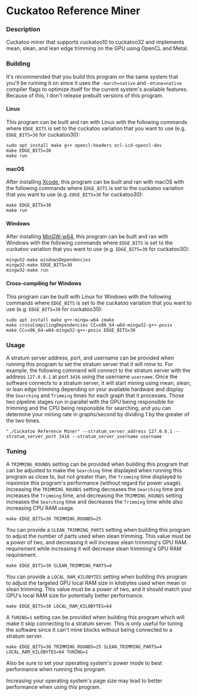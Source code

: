 # Cuckatoo Reference Miner

### Description
Cuckatoo miner that supports cuckatoo10 to cuckatoo32 and implements mean, slean, and lean edge trimming on the GPU using OpenCL and Metal.

### Building
It's recommended that you build this program on the same system that you'll be running it on since it uses the `-march=native` and `-mtune=native` compiler flags to optimize itself for the current system's available features. Because of this, I don't release prebuilt versions of this program.

#### Linux
This program can be built and ran with Linux with the following commands where `EDGE_BITS` is set to the cuckatoo variation that you want to use (e.g. `EDGE_BITS=30` for cuckatoo30):
```
sudo apt install make g++ opencl-headers ocl-icd-opencl-dev
make EDGE_BITS=30
make run
```

#### macOS
After installing [Xcode](https://developer.apple.com/xcode), this program can be built and ran with macOS with the following commands where `EDGE_BITS` is set to the cuckatoo variation that you want to use (e.g. `EDGE_BITS=30` for cuckatoo30):
```
make EDGE_BITS=30
make run
```

#### Windows
After installing [MinGW-w64](https://winlibs.com), this program can be built and ran with Windows with the following commands where `EDGE_BITS` is set to the cuckatoo variation that you want to use (e.g. `EDGE_BITS=30` for cuckatoo30):
```
mingw32-make windowsDependencies
mingw32-make EDGE_BITS=30
mingw32-make run
```

#### Cross-compiling for Windows
This program can be built with Linux for Windows with the following commands where `EDGE_BITS` is set to the cuckatoo variation that you want to use (e.g. `EDGE_BITS=30` for cuckatoo30):
```
sudo apt install make g++-mingw-w64 cmake
make crossCompilingDependencies CC=x86_64-w64-mingw32-g++-posix
make CC=x86_64-w64-mingw32-g++-posix EDGE_BITS=30
```

### Usage
A stratum server address, port, and username can be provided when running this program to set the stratum server that it will mine to. For example, the following command will connect to the stratum server with the address `127.0.0.1` at port `3416` using the username `username`. Once the software connects to a stratum server, it will start mining using mean, slean, or lean edge trimming depending on your available hardware and display the `Searching` and `Trimming` times for each graph that it processes. Those two pipeline stages run in parallel with the GPU being responsible for trimming and the CPU being responsible for searching, and you can determine your mining rate in graphs/second by dividing 1 by the greater of the two times.
```
"./Cuckatoo Reference Miner" --stratum_server_address 127.0.0.1 --stratum_server_port 3416 --stratum_server_username username
```

### Tuning
A `TRIMMING_ROUNDS` setting can be provided when building this program that can be adjusted to make the `Searching` time displayed when running this program as close to, but not greater than, the `Trimming` time displayed to maximize this program's performance (without regard for power usage). Increasing the `TRIMMING_ROUNDS` setting decreases the `Searching` time and increases the `Trimming` time, and decreasing the `TRIMMING_ROUNDS` setting increases the `Searching` time and decreases the `Trimming` time while also increasing CPU RAM usage.
```
make EDGE_BITS=30 TRIMMING_ROUNDS=25
```
You can provide a `SLEAN_TRIMMING_PARTS` setting when building this program to adjust the number of parts used when slean trimming. This value must be a power of two, and decreasing it will increase slean trimming's GPU RAM requirement while increasing it will decrease slean trimming's GPU RAM requirement.
```
make EDGE_BITS=30 SLEAN_TRIMMING_PARTS=4
```
You can provide a `LOCAL_RAM_KILOBYTES` setting when building this program to adjust the targeted GPU local RAM size in kilobytes used when mean or slean trimming. This value must be a power of two, and it should match your GPU's local RAM size for potentially better performance.
```
make EDGE_BITS=30 LOCAL_RAM_KILOBYTES=64
```
A `TUNING=1` setting can be provided when building this program which will make it skip connecting to a stratum server. This is only useful for tuning the software since it can't mine blocks without being connected to a stratum server.
```
make EDGE_BITS=30 TRIMMING_ROUNDS=25 SLEAN_TRIMMING_PARTS=4 LOCAL_RAM_KILOBYTES=64 TUNING=1
```

Also be sure to set your operating system's power mode to best performance when running this program.

Increasing your operating system's page size may lead to better performance when using this program.
